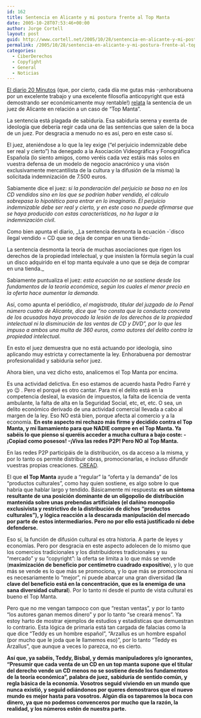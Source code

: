 ```yaml
---
id: 162
title: Sentencia en Alicante y mi postura frente al Top Manta
date: 2005-10-28T07:53:46+00:00
author: Jorge Cortell
layout: post
guid: http://www.cortell.net/2005/10/28/sentencia-en-alicante-y-mi-postura-frente-al-top-manta/
permalink: /2005/10/28/sentencia-en-alicante-y-mi-postura-frente-al-top-manta/
categories:
  - CiberDerechos
  - Copyfight
  - General
  - Noticias
---
```

[El diario 20 Minutos](http://www.20minutos.es/) (que, por cierto, cada dí­a me gutas más -¡enhorabuena por un excelente trabajo y una excelente filosofí­a anticopyright que está demostrando ser económicamente muy rentable!) [relata](http://www.20minutos.es/noticia/60468/0/sentencia/top/manta/) la sentencia de un juez de Alicante en relación a un caso de &#8220;Top Manta&#8221;.

La sentencia está plagada de sabidurí­a. Esa sabidurí­a serena y exenta de ideologí­a que deberí­a regir cada una de las sentencias que salen de la boca de un juez. Por desgracia a menudo no es así­, pero en este caso sí­.

El juez, ateniéndose a lo que la ley exige (&#8220;el perjuicio indemnizable debe ser real y cierto&#8221;) ha denegado a la Asociación Videográfica y Fonográfica Española (lo siento amigos, como veréis cada vez estáis más solos en vuestra defensa de un modelo de negocio anacrónico y una visón exclusivamente mercantilista de la cultura y la difusión de la misma) la solicitada indemnización de 7.500 euros.

Sabiamente dice el juez: _si la ponderación del perjuicio se basa no en los CD vendidos sino en los que se podrí­an haber vendido, el cálculo sobrepasa lo hipotético para entrar en lo imaginario. El perjuicio indemnizable debe ser real y cierto, y en este caso no puede afirmarse que se haya producido con estas caracterí­sticas, no ha lugar a la indemnización civil_.

Como bien apunta el diario, _La sentencia desmonta la ecuación -´disco ilegal vendido = CD que se deja de compar en una tienda-´
  
La sentencia desmonta la teorí­a de muchas asociaciones que rigen los derechos de la propiedad intelectual, y que insisten la fórmula según la cual un disco adquirido en el top manta equivale a uno que se deja de comprar en una tienda._

Sabiamente puntualiza el juez: _esta ecuación no se sostiene desde los fundamentos de la teorí­a económica, según los cuales el menor precio en la oferta hace aumentar la demanda._

Así­, como apunta el periódico, _el magistrado, titular del juzgado de lo Penal número cuatro de Alicante, dice que &#8220;no consta que la conducta concreta de los acusados haya provocado la lesión de los derechos de la propiedad intelectual ni la disminución de las ventas de CD y DVD&#8221;, por lo que les impuso a ambos una multa de 360 euros, como autores del delito contra la propiedad intelectual._

En esto el juez demuestra que no está actuando por ideologí­a, sino aplicando muy estricta y correctamente la ley. Enhorabuena por demostrar profesionalidad y sabidurí­a señor juez.

Ahora bien, una vez dicho esto, analicemos el Top Manta por encima.

Es una actividad delictiva. En eso estamos de acuerdo hasta Pedro Farré y yo 😉 . Pero el porqué es otro cantar. Para mí­ el delito está en la competencia desleal, la evasión de impuestos, la falta de licencia de venta ambulante, la falta de alta en la Seguridad Social, etc, et, etc. O sea, un delito económico derivado de una actividad comercial llevada a cabo al margen de la ley. Eso NO está bien, porque afecta al comercio y a la economí­a. **En este aspecto mi rechazo más firme y decidido contra el Top Manta, y mi llamamiento para que NADIE compre en el Top Manta. Ya sabéis lo que pienso si queréis acceder a mucha cultura a bajo coste: -¡Copiad como posesos! -¡Viva las redes P2P! Pero NO al Top Manta.**

En las redes P2P participáis de la distribución, os da acceso a la misma, y por lo tanto os permite distribuir obras, promocionarlas, e incluso difundir vuestras propias creaciones. [CREAD](http://www.cortell.net/2005/03/27/atrevete-a-crear-es-muy-facil-pci-27/).

El que **el Top Manta** ayude a &#8220;regular&#8221; la &#8220;oferta y la demanda&#8221; de los &#8220;productos culturales&#8221;, como hay quien sostiene, es algo sobre lo que habrí­a que hablar largo y tendido. Básicamente mi respuesta: **es un sí­ntoma resultante de una posición dominante de un oligopolio de distribución mantenida sobre unas prebendas artificiales (el dañino monopolio exclusivista y restrictivo de la distribución de dichos &#8220;productos culturales&#8221;), y lógica reacción a la descarada manipulación del mercado por parte de estos intermediarios. Pero no por ello está justificado ni debe defenderse.**

Eso sí­, la función de difusión cultural es otra historia. A parte de leyes y economí­as. Pero por desgracia en este aspecto adolecen de lo mismo que los comercios tradicionales y los distribuidores tradicionales y su &#8220;mercado&#8221; y su &#8220;copyright&#8221;: la oferta se limita a lo que más se vende (**maximización de beneficio por centí­metro cuadrado expositivo**), y lo que más se vende es lo que más se promociona, y lo que más se promociona ni es necesariamente lo &#8220;mejor&#8221;, ni puede abarcar una gran diversidad (**la clave del beneficio está en la concentración, que es la enemiga de una sana diversidad cultural**). Por lo tanto ni desde el punto de vista cultural es bueno el Top Manta.

Pero que no me vengan tampoco con que &#8220;restan ventas&#8221;, y por lo tanto &#8220;los autores ganan memos dinero&#8221; y por lo tanto &#8220;se creará menos&#8221;. Ya estoy harto de mostrar ejemplos de estudios y estadí­sticas que demuestran lo contrario. Esta lógica de primaria está tan cargada de falacias como la que dice &#8220;Teddy es un hombre español&#8221;, &#8220;Arzallus es un hombre español (por mucho que le joda que le llamemos eso)&#8221;, por lo tanto &#8220;Teddy es Arzallus&#8221;, que aunque a veces lo parezca, no es cierto.

**Así­ que, ya sabéis, Teddy, Bisbal, y demás manipuladores y/o ignorantes, &#8220;Presumir que cada venta de un CD en un top manta supone que el titular del derecho vende un CD menos no se sostiene desde los fundamentos de la teorí­a económica&#8221;, palabra de juez, sabidurí­a de sentido común, y regla básica de la economí­a. Vosotros seguid viviendo en un mundo que nunca existió, y seguid odiándonos por queres demostraros que el nuevo mundo es mejor hasta para vosotros. Algún dí­a os taparemos la boca con dinero, ya que no podemos convenceros por mucho que la razón, la realidad, y los números estén de nuestra parte.**